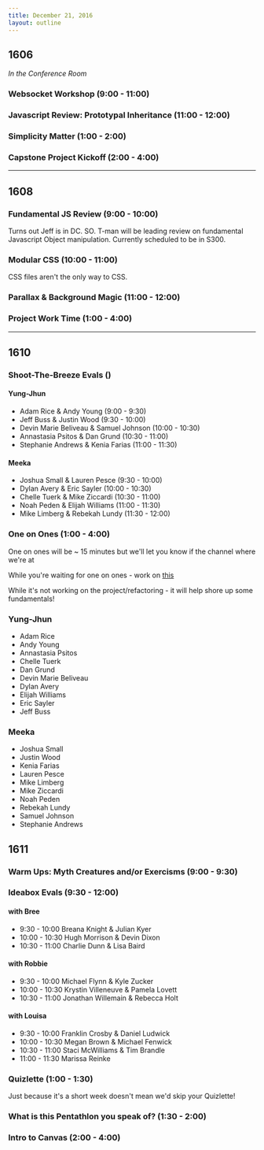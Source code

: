 ```yaml
---
title: December 21, 2016
layout: outline
---
```


## 1606

*In the Conference Room*

### Websocket Workshop (9:00 - 11:00)

### Javascript Review: Prototypal Inheritance  (11:00 - 12:00)

### Simplicity Matter (1:00 - 2:00)

### Capstone Project Kickoff (2:00 - 4:00)

***

## 1608

### Fundamental JS Review (9:00 - 10:00)
Turns out Jeff is in DC. SO. T-man will be leading review on fundamental Javascript Object manipulation. Currently scheduled to be in S300.

### Modular CSS (10:00 - 11:00)
CSS files aren't the only way to CSS.

### Parallax & Background Magic (11:00 - 12:00)

### Project Work Time (1:00 - 4:00)

***

## 1610

### Shoot-The-Breeze Evals ()

#### Yung-Jhun

* Adam Rice & Andy Young (9:00 - 9:30)
* Jeff Buss & Justin Wood (9:30 - 10:00)
* Devin Marie Beliveau & Samuel Johnson (10:00 - 10:30)
* Annastasia Psitos & Dan Grund (10:30 - 11:00)
* Stephanie Andrews & Kenia Farias (11:00 - 11:30)

#### Meeka

* Joshua Small & Lauren Pesce (9:30 - 10:00)
* Dylan Avery & Eric Sayler (10:00 - 10:30)
* Chelle Tuerk & Mike Ziccardi (10:30 - 11:00)
* Noah Peden & Elijah Williams (11:00 - 11:30)
* Mike Limberg & Rebekah Lundy (11:30 - 12:00)

### One on Ones (1:00 - 4:00)

One on ones will be ~ 15 minutes but we'll let you know if the channel where we're at

While you're waiting for one on ones - work on [this](https://gist.github.com/rrgayhart/bb563aa874ee4d81efc565cec3fd779b)

While it's not working on the project/refactoring - it will help shore up some fundamentals!

### Yung-Jhun

   * Adam Rice
   * Andy Young
   * Annastasia Psitos
   * Chelle Tuerk
   * Dan Grund
   * Devin Marie Beliveau
   * Dylan Avery
   * Elijah Williams
   * Eric Sayler
   * Jeff Buss

### Meeka

   * Joshua Small
   * Justin Wood
   * Kenia Farias
   * Lauren Pesce
   * Mike Limberg
   * Mike Ziccardi
   * Noah Peden
   * Rebekah Lundy
   * Samuel Johnson
   * Stephanie Andrews

## 1611

### Warm Ups: Myth Creatures and/or Exercisms (9:00 - 9:30)

### Ideabox Evals (9:30 - 12:00)

#### with Bree

* 9:30 - 10:00 Breana Knight & Julian Kyer
* 10:00 - 10:30 Hugh Morrison & Devin Dixon
* 10:30 - 11:00 Charlie Dunn & Lisa Baird

#### with Robbie

* 9:30 - 10:00 Michael Flynn & Kyle Zucker
* 10:00 - 10:30 Krystin Villeneuve & Pamela Lovett
* 10:30 - 11:00 Jonathan Willemain & Rebecca Holt

#### with Louisa

* 9:30 - 10:00 Franklin Crosby & Daniel Ludwick
* 10:00 - 10:30 Megan Brown & Michael Fenwick
* 10:30 - 11:00 Staci McWilliams & Tim Brandle
* 11:00 - 11:30 Marissa Reinke

### Quizlette (1:00 - 1:30)

Just because it's a short week doesn't mean we'd skip your Quizlette!

### What is this Pentathlon you speak of? (1:30 - 2:00)

### Intro to Canvas (2:00 - 4:00)
